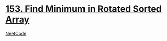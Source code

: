 # [153. Find Minimum in Rotated Sorted Array](https://leetcode.com/problems/find-minimum-in-rotated-sorted-array/)

[NeetCode](https://youtu.be/nIVW4P8b1VA)
